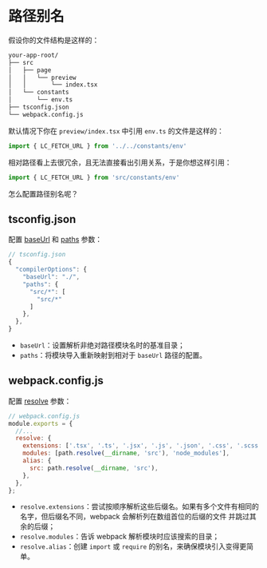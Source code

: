 # 路径别名

假设你的文件结构是这样的：

```bash
your-app-root/
├── src
│   ├── page
│   │   └── preview
│   │       └── index.tsx
│   └── constants 
│       └── env.ts
├── tsconfig.json
└── webpack.config.js
```

默认情况下你在 `preview/index.tsx` 中引用 `env.ts` 的文件是这样的：

```js
import { LC_FETCH_URL } from '../../constants/env'
```

相对路径看上去很冗余，且无法直接看出引用关系，于是你想这样引用：

```js
import { LC_FETCH_URL } from 'src/constants/env'
```

怎么配置路径别名呢？



## tsconfig.json

配置 [baseUrl](https://www.typescriptlang.org/zh/tsconfig/#baseUrl) 和 [paths](https://www.typescriptlang.org/zh/tsconfig/#paths) 参数：

```js
// tsconfig.json
{
  "compilerOptions": {
    "baseUrl": "./",
    "paths": {
      "src/*": [
        "src/*"
      ]
    },
  },
}
```

+ `baseUrl`：设置解析非绝对路径模块名时的基准目录；
+ `paths`：将模块导入重新映射到相对于 `baseUrl` 路径的配置。



## webpack.config.js

配置 [resolve](https://webpack.docschina.org/configuration/resolve/#resolve) 参数：

```js
// webpack.config.js
module.exports = {
  //...
  resolve: {
    extensions: ['.tsx', '.ts', '.jsx', '.js', '.json', '.css', '.scss', '.less', '.svg'],
    modules: [path.resolve(__dirname, 'src'), 'node_modules'],
    alias: {
      src: path.resolve(__dirname, 'src'),
    },
  },
};
```

+ `resolve.extensions`：尝试按顺序解析这些后缀名。如果有多个文件有相同的名字，但后缀名不同，webpack 会解析列在数组首位的后缀的文件 并跳过其余的后缀；
+ `resolve.modules`：告诉 webpack 解析模块时应该搜索的目录；
+ `resolve.alias`：创建 `import` 或 `require` 的别名，来确保模块引入变得更简单。



